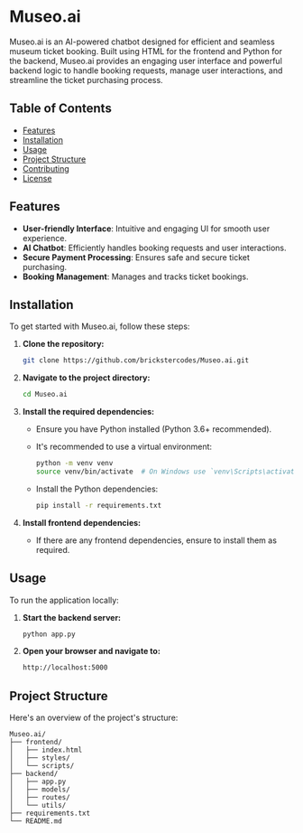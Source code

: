 # Museo.ai

Museo.ai is an AI-powered chatbot designed for efficient and seamless museum ticket booking. Built using HTML for the frontend and Python for the backend, Museo.ai provides an engaging user interface and powerful backend logic to handle booking requests, manage user interactions, and streamline the ticket purchasing process.

## Table of Contents

- [Features](#features)
- [Installation](#installation)
- [Usage](#usage)
- [Project Structure](#project-structure)
- [Contributing](#contributing)
- [License](#license)

## Features

- **User-friendly Interface**: Intuitive and engaging UI for smooth user experience.
- **AI Chatbot**: Efficiently handles booking requests and user interactions.
- **Secure Payment Processing**: Ensures safe and secure ticket purchasing.
- **Booking Management**: Manages and tracks ticket bookings.

## Installation

To get started with Museo.ai, follow these steps:

1. **Clone the repository:**

    ```sh
    git clone https://github.com/brickstercodes/Museo.ai.git
    ```

2. **Navigate to the project directory:**

    ```sh
    cd Museo.ai
    ```

3. **Install the required dependencies:**

    - Ensure you have Python installed (Python 3.6+ recommended).
    - It's recommended to use a virtual environment:

        ```sh
        python -m venv venv
        source venv/bin/activate  # On Windows use `venv\Scripts\activate`
        ```

    - Install the Python dependencies:

        ```sh
        pip install -r requirements.txt
        ```

4. **Install frontend dependencies:**

    - If there are any frontend dependencies, ensure to install them as required.

## Usage

To run the application locally:

1. **Start the backend server:**

    ```sh
    python app.py
    ```

2. **Open your browser and navigate to:**

    ```sh
    http://localhost:5000
    ```

## Project Structure

Here's an overview of the project's structure:

```plaintext
Museo.ai/
├── frontend/
│   ├── index.html
│   ├── styles/
│   └── scripts/
├── backend/
│   ├── app.py
│   ├── models/
│   ├── routes/
│   └── utils/
├── requirements.txt
└── README.md
